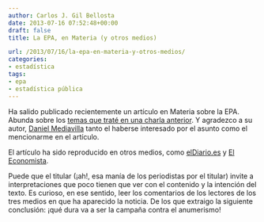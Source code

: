 ```yaml
---
author: Carlos J. Gil Bellosta
date: 2013-07-16 07:52:48+00:00
draft: false
title: La EPA, en Materia (y otros medios)

url: /2013/07/16/la-epa-en-materia-y-otros-medios/
categories:
- estadística
tags:
- epa
- estadística pública
---
```


Ha salido publicado recientemente un artículo en Materia sobre la EPA. Abunda sobre los [temas que traté en una charla anterior](http://www.datanalytics.com/2013/06/26/video-de-la-charla-sobre-la-epa-y-mas-cosas-en-medialab-prado/). Y agradezco a su autor, [Daniel Mediavilla](https://twitter.com/danimateria) tanto el haberse interesado por el asunto como el mencionarme en el artículo.

El artículo ha sido reproducido en otros medios, como [elDiario.es](http://www.eldiario.es/economia/rumano-hombre-depende-suba-Espana_0_152234869.html) y [El Economista](http://www.eleconomista.es/espana/noticias/4981070/07/13/2/Un-rumano-es-el-hombre-del-que-mas-depende-que-suba-el-paro-en-Espana.html).

Puede que el titular (¡ah!, esa manía de los periodistas por el titular) invite a interpretaciones que poco tienen que ver con el contenido y la intención del texto. Es curioso, en ese sentido, leer los comentarios de los lectores de los tres medios en que ha aparecido la noticia. De los que extraigo la siguiente conclusión: ¡qué dura va a ser la campaña contra el anumerismo!
